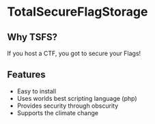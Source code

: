 # TotalSecureFlagStorage

## Why TSFS? 
If you host a CTF, you got to secure your Flags! 

## Features
* Easy to install
* Uses worlds best scripting language (php)
* Provides security through obscurity
* Supports the climate change
